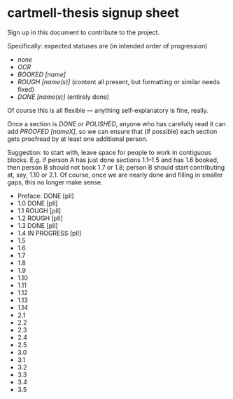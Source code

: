 cartmell-thesis signup sheet
==== 

Sign up in this document to contribute to the project.

Specifically: expected statuses are (in intended order of progression) 
- *none*
- *OCR*
- *BOOKED [name]*
- *ROUGH [name(s)]* (content all present, but formatting or similar needs fixed)
- *DONE [name(s)]* (entirely done)

Of course this is all flexible — anything self-explanatory is fine, really. 

Once a section is *DONE* or *POLISHED*, anyone who has carefully read it can add *PROOFED [nameX]*, so we can ensure that (if possible) each section gets proofread by at least one additional person.

Suggestion: to start with, leave space for people to work in contiguous blocks.  E.g. if person A has just done sections 1.1–1.5 and has 1.6 booked, then person B should not book 1.7 or 1.8; person B should start contributing at, say, 1.10 or 2.1.  Of course, once we are nearly done and filling in smaller gaps, this no longer make sense.

- Preface: DONE [pll]
- 1.0 DONE [pll]
- 1.1 ROUGH [pll]
- 1.2 ROUGH [pll]
- 1.3 DONE [pll]
- 1.4 IN PROGRESS [pll]
- 1.5
- 1.6
- 1.7
- 1.8
- 1.9
- 1.10
- 1.11
- 1.12
- 1.13
- 1.14
- 2.1
- 2.2
- 2.3
- 2.4
- 2.5
- 3.0
- 3.1
- 3.2
- 3.3
- 3.4
- 3.5

